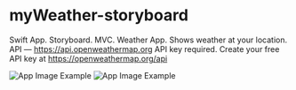 # myWeather-storyboard

Swift App. Storyboard. MVC.
Weather App. Shows weather at your location.
API — https://api.openweathermap.org
API key required.
Create your free API key at https://openweathermap.org/api

![App Image Example](https://github.com/MyAwesomeGit/myWeather-storyboard/blob/main/Images/AppImageExample1.PNG)
![App Image Example](https://github.com/MyAwesomeGit/myWeather-storyboard/blob/main/Images/AppImageExample2.PNG)
